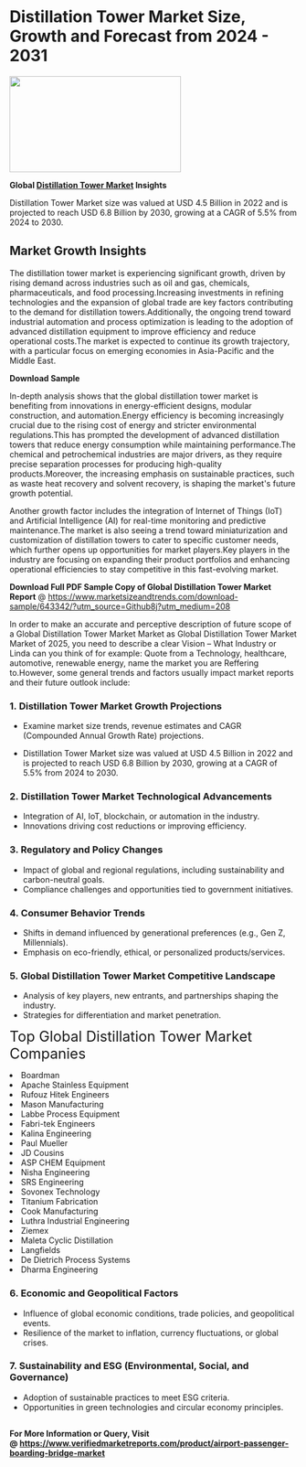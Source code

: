 <H1>Distillation Tower Market Size, Growth and Forecast from 2024 - 2031</H1><img class="aligncenter size-medium wp-image-584254" src="https://thirdeyenews.in/wp-content/uploads/2024/09/Global-Market-Research-300x168.jpeg" alt="" width="300" height="168" /><p><strong>Global&nbsp;<a href="https://www.marketsizeandtrends.com/download-sample/643342/?utm_source=Github8j?utm_medium=208">Distillation Tower Market</a> Insights</strong></p><p>Distillation Tower Market size was valued at USD 4.5 Billion in 2022 and is projected to reach USD 6.8 Billion by 2030, growing at a CAGR of 5.5% from 2024 to 2030.</p><p><h2>Market Growth Insights</h2> <p>The distillation tower market is experiencing significant growth, driven by rising demand across industries such as oil and gas, chemicals, pharmaceuticals, and food processing.Increasing investments in refining technologies and the expansion of global trade are key factors contributing to the demand for distillation towers.Additionally, the ongoing trend toward industrial automation and process optimization is leading to the adoption of advanced distillation equipment to improve efficiency and reduce operational costs.The market is expected to continue its growth trajectory, with a particular focus on emerging economies in Asia-Pacific and the Middle East.</p> <p><strong>Download Sample</strong></p> <p>In-depth analysis shows that the global distillation tower market is benefiting from innovations in energy-efficient designs, modular construction, and automation.Energy efficiency is becoming increasingly crucial due to the rising cost of energy and stricter environmental regulations.This has prompted the development of advanced distillation towers that reduce energy consumption while maintaining performance.The chemical and petrochemical industries are major drivers, as they require precise separation processes for producing high-quality products.Moreover, the increasing emphasis on sustainable practices, such as waste heat recovery and solvent recovery, is shaping the market's future growth potential.</p> <p>Another growth factor includes the integration of Internet of Things (IoT) and Artificial Intelligence (AI) for real-time monitoring and predictive maintenance.The market is also seeing a trend toward miniaturization and customization of distillation towers to cater to specific customer needs, which further opens up opportunities for market players.Key players in the industry are focusing on expanding their product portfolios and enhancing operational efficiencies to stay competitive in this fast-evolving market.</p> <p><span class=""><strong>Download Full PDF Sample Copy of Global Distillation Tower Market Report</strong> @ <a href="https://www.marketsizeandtrends.com/download-sample/643342/?utm_source=Github8j?utm_medium=208" target="_blank">https://www.marketsizeandtrends.com/download-sample/643342/?utm_source=Github8j?utm_medium=208</a></span></p><p>In order to make an accurate and perceptive description of future scope of a Global&nbsp;Distillation Tower Market Market as Global&nbsp;Distillation Tower Market Market of 2025, you need to describe a clear Vision &ndash; What Industry or Linda can you think of for example: Quote from a Technology, healthcare, automotive, renewable energy, name the market you are Reffering to.However, some general trends and factors usually impact market reports and their future outlook include:</p><h3>1.&nbsp;<strong>Distillation Tower Market Growth Projections</strong></h3><ul><li>Examine market size trends, revenue estimates and CAGR (Compounded Annual Growth Rate) projections.</li><li><p>Distillation Tower Market size was valued at USD 4.5 Billion in 2022 and is projected to reach USD 6.8 Billion by 2030, growing at a CAGR of 5.5% from 2024 to 2030.</p></li></ul><h3>2.&nbsp;<strong>Distillation Tower Market Technological Advancements</strong></h3><ul><li>Integration of AI, IoT, blockchain, or automation in the industry.</li><li>Innovations driving cost reductions or improving efficiency.</li></ul><h3>3.&nbsp;<strong>Regulatory and Policy Changes</strong></h3><ul><li>Impact of global and regional regulations, including sustainability and carbon-neutral goals.</li><li>Compliance challenges and opportunities tied to government initiatives.</li></ul><h3>4.&nbsp;<strong>Consumer Behavior Trends</strong></h3><ul><li>Shifts in demand influenced by generational preferences (e.g., Gen Z, Millennials).</li><li>Emphasis on eco-friendly, ethical, or personalized products/services.</li></ul><h3>5.&nbsp;<strong>Global Distillation Tower Market Competitive Landscape</strong></h3><ul><li>Analysis of key players, new entrants, and partnerships shaping the industry.</li><li>Strategies for differentiation and market penetration.</li></ul><p data-pm-slice="1 1 []"><span style="color: inherit; font-family: inherit; font-size: 25px;">Top Global Distillation Tower Market Companies</span></p><div class="" data-test-id=""><p><li>Boardman</li><li> Apache Stainless Equipment</li><li> Rufouz Hitek Engineers</li><li> Mason Manufacturing</li><li> Labbe Process Equipment</li><li> Fabri-tek Engineers</li><li> Kalina Engineering</li><li> Paul Mueller</li><li> JD Cousins</li><li> ASP CHEM Equipment</li><li> Nisha Engineering</li><li> SRS Engineering</li><li> Sovonex Technology</li><li> Titanium Fabrication</li><li> Cook Manufacturing</li><li> Luthra Industrial Engineering</li><li> Ziemex</li><li> Maleta Cyclic Distillation</li><li> Langfields</li><li> De Dietrich Process Systems</li><li> Dharma Engineering</li></p></div><h3>6.&nbsp;<strong>Economic and Geopolitical Factors</strong></h3><ul><li>Influence of global economic conditions, trade policies, and geopolitical events.</li><li>Resilience of the market to inflation, currency fluctuations, or global crises.</li></ul><h3>7.&nbsp;<strong>Sustainability and ESG (Environmental, Social, and Governance)</strong></h3><ul><li>Adoption of sustainable practices to meet ESG criteria.</li><li>Opportunities in green technologies and circular economy principles.</li></ul><h2><strong style="font-size: 14px;">For More Information or Query, Visit @&nbsp;</strong><a style="background-color: #ffffff; font-size: 14px;" href="https://www.marketsizeandtrends.com/report/distillation-tower-market/" target="_blank">https://www.verifiedmarketreports.com/product/airport-passenger-boarding-bridge-market</a></h2>